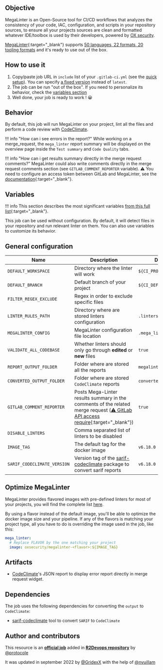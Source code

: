## Objective

MegaLinter is an Open-Source tool for CI/CD workflows that analyzes the consistency of your code, IAC, configuration, and scripts in your repository sources, to ensure all your projects sources are clean and formatted whatever IDE/toolbox is used by their developers, powered by [OX security](https://www.ox.security/?ref=r2devops).

[MegaLinter](https://github.com/oxsecurity/megalinter/){:target="_blank"} supports [50 languages, 22 formats, 20 tooling
formats](https://github.com/oxsecurity/megalinter#supported-linters) and it's ready
to use out of the box.

## How to use it

1. Copy/paste job URL in `include` list of your `.gitlab-ci.yml` (see the
   [quick setup](/use-the-hub/#quick-setup)). You can specify [a fixed
   version](#changelog) instead of `latest`.
1. The job can be run "out of the box". If you need to personalize its
   behavior, check the [variables section](#variables)
1. Well done, your job is ready to work ! 😀

## Behavior

By default, this job will run MegaLinter on your project, lint all the files and perform a code review with [CodeClimate](https://codeclimate.com/quality).

!!! info "How can i see errors in the report?" 
   While working on a merge_request, the `mega_linter` report summary will be displayed on the overview page inside the `Test summary` and `Code Quality` tabs.
   
!!! info "How can i get results summary directly in the merge request comments?"
   MegaLinter could also write comments directly in the merge request comments section (see `GITLAB_COMMENT_REPORTER` variable). 
   ⚠️ You need to configure an access token between GitLab and MegaLinter, see the [documentation](https://oxsecurity.github.io/megalinter/latest/reporters/GitlabCommentReporter/#configuration){:target="_blank"}.
## Variables

!!! info
    This section describes the most significant variables [from this full
    list](https://oxsecurity.github.io/megalinter/latest/configuration/){:target="_blank"}.

This job can be used without configuration. By default, it will detect files in
your repository and run relevant linter on them. You can also use variables to
customize its behavior.

## General configuration

| Name | Description | Default |
| ---- | ----------- | ------- |
| `DEFAULT_WORKSPACE` <img width=100/> | Directory where the linter will work <img width=175/>| `${CI_PROJECT_DIR}` <img width=100/>|
| `DEFAULT_BRANCH`| Default branch of your project | `${CI_DEFAULT_BRANCH}` |
| `FILTER_REGEX_EXCLUDE` | Regex in order to exclude specific files | ` ` |
| `LINTER_RULES_PATH` | Directory where are stored linters configuration | `.linters` |
| `MEGALINTER_CONFIG` | MegaLinter configuration file location | `.mega_linter.yml` |
| `VALIDATE_ALL_CODEBASE` | Whether linters should only go through **edited** or **new** files | `true` |
| `REPORT_OUTPUT_FOLDER` | Folder where are stored all the reports | `megalinter-reports` |
| `CONVERTED_OUTPUT_FOLDER` | Folder where are stored `CodeClimate` reports | `converted.report` |
|`GITLAB_COMMENT_REPORTER` | Posts Mega-Linter results summary in the comments of the related merge request ([⚠️ GitLab API access require](https://oxsecurity.github.io/megalinter/latest/reporters/GitlabCommentReporter/#configuration){:target="_blank"}) | `true` |
| `DISABLE_LINTERS` | Comma separated list of linters to be disabled | ` ` |
| `IMAGE_TAG` | The default tag for the docker image | `v6.18.0` |
| `SARIF_CODECLIMATE_VERSION` | Version tag of the [sarif-codeclimate](https://www.npmjs.com/package/sarif-codeclimate) package to convert sarif reports | `v6.18.0` |


## Optimize MegaLinter

MegaLinter provides flavored images with pre-defined linters for most of your
projects, you will find the complete list
[here](https://github.com/oxsecurity/megalinter#flavors).

By using a flavor instead of the default image, you'll be able to optimize the
docker image size and your pipeline. If any of the flavors is matching your
project type, all you have to do is overriding the image used in the job, like
this:

```yaml
mega_linter:
  # Replace FLAVOR by the one matching your project
  image: oxsecurity/megalinter-<flavor>:${IMAGE_TAG}
```

## Artifacts

- [CodeClimate](https://codeclimate.com/quality)'s JSON report to display error report directly in merge request widget.

## Dependencies
The job uses the following dependencies for converting the `output` to `CodeClimate`:
- [sarif-codeclimate](https://www.npmjs.com/package/sarif-codeclimate) tool to convert `SARIF` to `CodeClimate`

## Author and contributors
This resource is an **[official job](https://docs.r2devops.io/faq-labels/)** added in [**R2Devops repository**](https://gitlab.com/r2devops/hub) by [@protocole](https://gitlab.com/Protocole)

It was updated in september 2022 by [@GridexX](https://gitlab.com/GridexX) with the help of [@nvuillam](https://github.com/nvuillam)